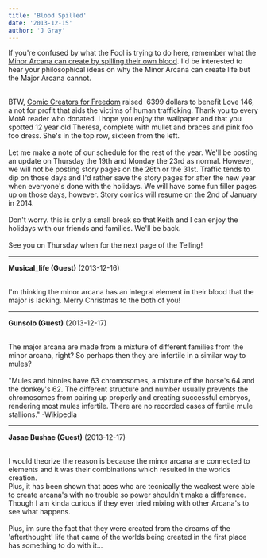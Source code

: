 ```yaml
---
title: 'Blood Spilled'
date: '2013-12-15'
author: 'J Gray'
---
```


If you're confused by what the Fool is trying to do here, remember what the <a href="/comics/403" class="" classname="" target="_blank" name="">Minor Arcana can create by spilling their own blood</a>. I'd be interested to hear your philosophical ideas on why the Minor Arcana can create life but the Major Arcana cannot.<div><br></div><div>BTW, <a href="http://comiccreatorsforfreedom.com/" class="" classname="" target="_blank" name="">Comic Creators for Freedom</a> raised &nbsp;6399 dollars to benefit Love 146, a not for profit that aids the victims of human trafficking. Thank you to every MotA reader who donated. I hope you enjoy the wallpaper and that you spotted 12 year old Theresa, complete with mullet and braces and pink foo foo dress. She's in the top row, sixteen from the left.</div><div><br></div><div>Let me make a note of our schedule for the rest of the year. We'll be posting an update on Thursday the 19th and Monday the 23rd as normal. However, we will not be posting story pages on the 26th or the 31st. Traffic tends to dip on those days and I'd rather save the story pages for after the new year when everyone's done with the holidays. We will have some fun filler pages up on those days, however. Story comics will resume on the 2nd of January in 2014.</div><div><br></div><div>Don't worry. this is only a small break so that Keith and I can enjoy the holidays with our friends and families. We'll be back.&nbsp;</div><div><br></div><div>See you on Thursday when for the next page of the Telling!</div>

---
**Musical_life (Guest)** (2013-12-16)

<br> I'm thinking the minor arcana has an&nbsp;integral element in their blood that the major is lacking. Merry Christmas to the both of you!

---
**Gunsolo (Guest)** (2013-12-17)

<br> The major arcana are made from a mixture of different families from the minor arcana, right? So perhaps then they are infertile in a similar way to mules?<br><br>"Mules and hinnies have 63 chromosomes,  a mixture of the horse's 64 and the donkey's 62. The different  structure and number usually prevents the chromosomes from pairing up  properly and creating successful embryos, rendering most mules  infertile. There are no recorded cases of fertile mule stallions." -Wikipedia<br>

---
**Jasae Bushae (Guest)** (2013-12-17)

<br> I would theorize the reason is because the minor arcana are connected to elements and it was their combinations which resulted in the worlds creation.<br>Plus, it has been shown that aces who are tecnically the weakest were able to create arcana's with no trouble so power shouldn't make a difference. Though I am kinda curious if they ever tried mixing with other Arcana's to see what happens.<br><br>Plus, im sure the fact that they were created from the dreams of the 'afterthought' life that came of the worlds being created in the first place has something to do with it...<br>

